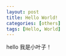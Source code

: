 ```yaml
---
layout: post
title: Hello World!
categories: [others]
tags: [Hello, World]
---
```


hello 我是小叶子！
